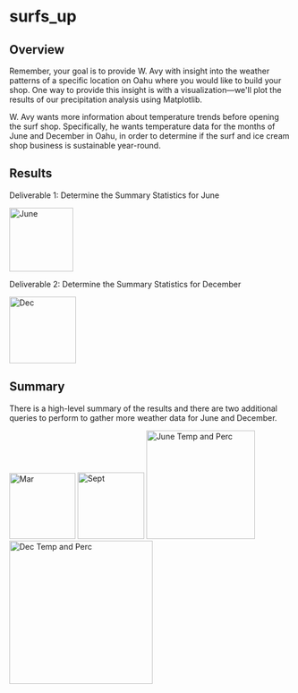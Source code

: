 # surfs_up

## Overview
Remember, your goal is to provide W. Avy with insight into the weather patterns of a specific location on Oahu where you would like to build your shop. One way to provide this insight is with a visualization—we'll plot the results of our precipitation analysis using Matplotlib.

W. Avy wants more information about temperature trends before opening the surf shop. Specifically, he wants temperature data for the months of June and December in Oahu, in order to determine if the surf and ice cream shop business is sustainable year-round.


## Results

Deliverable 1: Determine the Summary Statistics for June

<img width="114" alt="June" src="https://user-images.githubusercontent.com/107590196/185251196-508fb348-4eb0-4d34-b438-430c0a270e52.png">


Deliverable 2: Determine the Summary Statistics for December

<img width="119" alt="Dec" src="https://user-images.githubusercontent.com/107590196/185251263-c50dfeb5-cdf0-42f0-90a7-78e958718ad7.png">

## Summary

There is a high-level summary of the results and there are two additional queries to perform to gather more weather data for June and December.

<img width="118" alt="Mar" src="https://user-images.githubusercontent.com/107590196/185272331-dad7d85c-10e1-4349-836f-61a256adbfe5.png">
<img width="119" alt="Sept" src="https://user-images.githubusercontent.com/107590196/185272359-1dab1cf5-6330-4c0b-9f90-a47dc96653f0.png">
<img width="194" alt="June Temp and Perc" src="https://user-images.githubusercontent.com/107590196/185273694-c4f269b1-ff4b-46ca-bf00-9f301f83acfd.png">
<img width="256" alt="Dec Temp and Perc" src="https://user-images.githubusercontent.com/107590196/185273719-7cd11753-0522-4ee6-9247-d3490a9b84a1.png">
